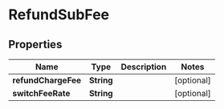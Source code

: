 

# RefundSubFee


## Properties

| Name | Type | Description | Notes |
|------------ | ------------- | ------------- | -------------|
|**refundChargeFee** | **String** |  |  [optional] |
|**switchFeeRate** | **String** |  |  [optional] |



